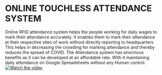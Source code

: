 # ONLINE TOUCHLESS ATTENDANCE SYSTEM
 Online RFID attendance system helps the people working for daily wages to mark their attendance accurately. It enables them to mark their attendance at their respective sites of work without directly reporting to headquarters. This helps in decreasing the crowding for marking attendance and thereby reduces the spread of COVID. The Attendance system has enormous benefits as it can be developed at an affordable rate. With it maintaining daily attendance on Google Spreadsheets without any Human control.
[![Watch the video](https://drive.google.com/file/d/14MRvkfHFHnw_n6vNL7BvTrkeLW_0vMGp/view?usp=sharing)](https://drive.google.com/file/d/14MRvkfHFHnw_n6vNL7BvTrkeLW_0vMGp/view?usp=sharing)
